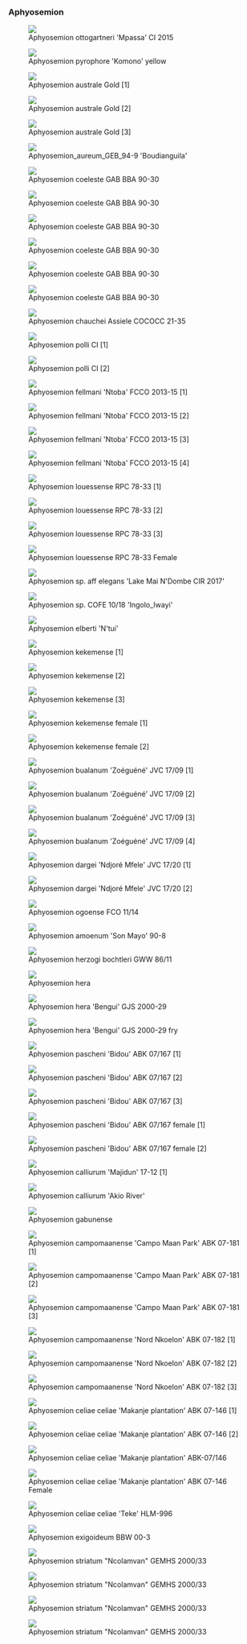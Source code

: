 ### Aphyosemion

<figure>
  <img src="https://thekillifish.net/index_ATTACHMENTS/20210302-DSC_4930-ottogartneri_Enhanced-NR.jpg" />
  <figcaption>Aphyosemion ottogartneri 'Mpassa' CI 2015</figcaption>
</figure>

<figure>
  <img src="https://thekillifish.net/index_ATTACHMENTS/20191104-A_pyrophore_Kimono_DSC_3887-Enhanced-NR.jpg" />
  <figcaption>Aphyosemion pyrophore 'Komono' yellow</figcaption>
</figure>

<figure>
  <img src="https://thekillifish.net/index_ATTACHMENTS/DSC_7855_australe_enhanced.jpg" />
  <figcaption>Aphyosemion australe Gold [1]</figcaption>
</figure>

<figure>
  <img src="https://thekillifish.net/index_ATTACHMENTS/DSC_7853_australe_enhanced.jpg" />
  <figcaption>Aphyosemion australe Gold [2]</figcaption>
</figure>

<figure>
  <img src="https://thekillifish.net/index_ATTACHMENTS/DSC_8092_australe_enhanced.jpg" />
  <figcaption>Aphyosemion australe Gold [3]</figcaption>
</figure>

<figure>
  <img src="https://thekillifish.net/index_ATTACHMENTS/Aphyosemion_aureum_GEB_94-9_DSC_2001.jpg" />
  <figcaption>Aphyosemion_aureum_GEB_94-9 'Boudianguila'</figcaption>
</figure>

<figure>
  <img src="https://thekillifish.net/index_ATTACHMENTS/20250414-coeleste_6564.jpg" />
  <figcaption>Aphyosemion coeleste GAB BBA 90-30 </figcaption>
</figure>

<figure>
  <img src="https://thekillifish.net/index_ATTACHMENTS/20250414-coeleste_6565.jpg" />
  <figcaption>Aphyosemion coeleste GAB BBA 90-30 </figcaption>
</figure>

<figure>
  <img src="https://thekillifish.net/index_ATTACHMENTS/20250414-coeleste_6566.jpg" />
  <figcaption>Aphyosemion coeleste GAB BBA 90-30 </figcaption>
</figure>

<figure>
  <img src="https://thekillifish.net/index_ATTACHMENTS/20250414-coeleste_6567.jpg" />
  <figcaption>Aphyosemion coeleste GAB BBA 90-30 </figcaption>
</figure>

<figure>
  <img src="https://thekillifish.net/index_ATTACHMENTS/20250414-coeleste_6569.jpg" />
  <figcaption>Aphyosemion coeleste GAB BBA 90-30 </figcaption>
</figure>

<figure>
  <img src="https://thekillifish.net/index_ATTACHMENTS/20220917-A_coeleste_DSC_7818-Enhanced-NR.jpg" />
  <figcaption>Aphyosemion coeleste GAB BBA 90-30 </figcaption>
</figure>

<figure>
  <img src="https://thekillifish.net/index_ATTACHMENTS/Aphyosemion_chauchei_Assiele_COCOCC_21-35_DSC_3240_BEST.jpg" />
  <figcaption>Aphyosemion chauchei Assiele COCOCC 21-35</figcaption>
</figure>

<figure>
  <img src="https://thekillifish.net/index_ATTACHMENTS/Aphyosemion_polli_CI_DSC_3455_BEST.jpg" />
  <figcaption>Aphyosemion polli CI [1]</figcaption>
</figure>

<figure>
  <img src="https://thekillifish.net/index_ATTACHMENTS/Aphyosemion_polli_CI_DSC_3493.jpg" />
  <figcaption>Aphyosemion polli CI [2]</figcaption>
</figure>

<figure>
  <img src="https://thekillifish.net/index_ATTACHMENTS/20250414-A_fellmani_6385.jpg" />
  <figcaption>Aphyosemion fellmani 'Ntoba' FCCO 2013-15 [1]</figcaption>
</figure>

<figure>
  <img src="https://thekillifish.net/index_ATTACHMENTS/20230201-fellmani_DSC_8678.jpg" />
  <figcaption>Aphyosemion fellmani 'Ntoba' FCCO 2013-15 [2]</figcaption>
</figure>

<figure>
  <img src="https://thekillifish.net/index_ATTACHMENTS/20230201-fellmani_DSC_8690.jpg" />
  <figcaption>Aphyosemion fellmani 'Ntoba' FCCO 2013-15 [3] </figcaption>
</figure>

<figure>
  <img src="https://thekillifish.net/index_ATTACHMENTS/20230201-fellmani_DSC_8777.jpg" />
  <figcaption>Aphyosemion fellmani 'Ntoba' FCCO 2013-15 [4] </figcaption>
</figure>

<figure>
  <img src="https://thekillifish.net/index_ATTACHMENTS/20250118-A_louessense_4817_GOOD.jpg" />
  <figcaption>Aphyosemion louessense RPC 78-33 [1]</figcaption>
</figure>

<figure>
  <img src="https://thekillifish.net/index_ATTACHMENTS/20250119-A_louessense_4931_YAWN.jpg" />
  <figcaption>Aphyosemion louessense RPC 78-33 [2]</figcaption>
</figure>

<figure>
  <img src="https://thekillifish.net/index_ATTACHMENTS/20220917-DSC_7923_louessense_LR.jpg" />
  <figcaption>Aphyosemion louessense RPC 78-33 [3]</figcaption>
</figure>

<figure>
  <img src="https://thekillifish.net/index_ATTACHMENTS/20250119-A_louessense_4983_FEMALE.jpg" />
  <figcaption>Aphyosemion louessense RPC 78-33 Female</figcaption>
</figure>
<figure>
  <img src="https://thekillifish.net/index_ATTACHMENTS/20250414-A.so.Lake_Mai_NDombe_6381.jpg" />
  <figcaption>Aphyosemion sp. aff elegans 'Lake Mai N'Dombe CIR 2017'</figcaption>
</figure>

<figure>
  <img src="https://thekillifish.net/index_ATTACHMENTS/Aphyosemion_sp.COFE_10-18_Ingolo_Iwayi_DSC_3214_BEST.jpg" />
  <figcaption>Aphyosemion sp. COFE 10/18 'Ingolo_Iwayi'</figcaption>
</figure>

<figure>
  <img src="https://thekillifish.net/index_ATTACHMENTS/20220917-DSC_7833-aphyosemion_elberti_Enhanced-NR.jpg" />
  <figcaption>Aphyosemion elberti 'N'tui'</figcaption>
</figure>

<figure>
  <img src="https://thekillifish.net/index_ATTACHMENTS/DSC_0143_kekemense_LR.jpg" />
  <figcaption>Aphyosemion kekemense [1]</figcaption>
</figure>

<figure>
  <img src="https://thekillifish.net/index_ATTACHMENTS/DSC_0145_kekemense_LR.jpg" />
  <figcaption>Aphyosemion kekemense [2]</figcaption>
</figure>

<figure>
  <img src="https://thekillifish.net/index_ATTACHMENTS/DSC_0139_kekemense_LR.jpg" />
  <figcaption>Aphyosemion kekemense [3]</figcaption>
</figure>

<figure>
  <img src="https://thekillifish.net/index_ATTACHMENTS/DSC_0087_kekemense_female_LR.jpg" />
  <figcaption>Aphyosemion kekemense female [1]</figcaption>
</figure>

<figure>
  <img src="https://thekillifish.net/index_ATTACHMENTS/DSC_0023_kekemense_female_LR.jpg" />
  <figcaption>Aphyosemion kekemense female [2]</figcaption>
</figure>

<figure>
  <img src="https://thekillifish.net/index_ATTACHMENTS/20241101-Aphyosemion_bualanum_Zoeguene_JVC_17-09_3898_GOOD.jpg" />
  <figcaption>Aphyosemion bualanum 'Zoéguéné' JVC 17/09 [1]</figcaption>
</figure>

<figure>
  <img src="https://thekillifish.net/index_ATTACHMENTS/20241101-Aphyosemion_bualanum_Zoeguene_JVC_17-09_3893_GOOD.jpg" />
  <figcaption>Aphyosemion bualanum 'Zoéguéné' JVC 17/09 [2]</figcaption>
</figure>

<figure>
  <img src="https://thekillifish.net/index_ATTACHMENTS/20241101-Aphyosemion_bualanum_Zoeguene_JVC_17-09_3888_GOOD.jpg" />
  <figcaption>Aphyosemion bualanum 'Zoéguéné' JVC 17/09 [3]</figcaption>
</figure>

<figure>
  <img src="https://thekillifish.net/index_ATTACHMENTS/20241101-Aphyosemion_bualanum_Zoeguene_JVC_17-09_3916_GOOD.jpg" />
  <figcaption>Aphyosemion bualanum 'Zoéguéné' JVC 17/09 [4]</figcaption>
</figure>

<figure>
  <img src="https://thekillifish.net/index_ATTACHMENTS/20241101-Aphyosemion_dargei_Ndjore_Mfele_JVC_17-20_4037_GOOD.jpg" />
  <figcaption>Aphyosemion dargei 'Ndjoré Mfele' JVC 17/20 [1]</figcaption>
</figure>

<figure>
  <img src="https://thekillifish.net/index_ATTACHMENTS/20241101-Aphyosemion_dargei_Ndjore_Mfele_JVC_17-20_4035_GOOD.jpg" />
  <figcaption>Aphyosemion dargei 'Ndjoré Mfele' JVC 17/20 [2]</figcaption>
</figure>

<figure>
  <img src="https://thekillifish.net/index_ATTACHMENTS/20210302-DSC_4995-A_pyrophore_Enhanced-NR.jpg" />
  <figcaption>Aphyosemion ogoense FCO 11/14</figcaption>
</figure>

<figure>
  <img src="https://thekillifish.net/index_ATTACHMENTS/20211008-A_ammonium_DSC_6203.jpg" />
  <figcaption>Aphyosemion amoenum 'Son Mayo' 90-8</figcaption>
</figure>

<figure>
  <img src="https://thekillifish.net/index_ATTACHMENTS/Aphyosemion_herzogi_bochtleri_GWW_86-11_DSC_2107.jpg" />
  <figcaption>Aphyosemion herzogi bochtleri GWW 86/11</figcaption>
</figure>

<figure>
  <img src="https://thekillifish.net/index_ATTACHMENTS/DSC_0654_hera_LR.jpg" />
  <figcaption>Aphyosemion hera</figcaption>
</figure>

<figure>
  <img src="https://thekillifish.net/index_ATTACHMENTS/DSC_0481_hera_female_LR.jpg" />
  <figcaption>Aphyosemion hera 'Bengui' GJS 2000-29</figcaption>
</figure>

<figure>
  <img src="https://thekillifish.net/index_ATTACHMENTS/hera_fry.jpeg" />
  <figcaption>Aphyosemion hera 'Bengui' GJS 2000-29 fry </figcaption>
</figure>

<figure>
  <img src="https://thekillifish.net/index_ATTACHMENTS/DSC_0288_pascheni_LR.jpg" />
  <figcaption>Aphyosemion pascheni 'Bidou' ABK 07/167 [1]</figcaption>
</figure>

<figure>
  <img src="https://thekillifish.net/index_ATTACHMENTS/DSC_0153_pascheni_LR.jpg" />
  <figcaption>Aphyosemion pascheni 'Bidou' ABK 07/167 [2]</figcaption>
</figure>

<figure>
  <img src="https://thekillifish.net/index_ATTACHMENTS/DSC_9000_pascheni_LR.jpg" />
  <figcaption>Aphyosemion pascheni 'Bidou' ABK 07/167 [3]</figcaption>
</figure>

<figure>
  <img src="https://thekillifish.net/index_ATTACHMENTS/DSC_0058_pascheni_female_LR.jpg" />
  <figcaption>Aphyosemion pascheni 'Bidou' ABK 07/167 female [1]</figcaption>
</figure>

<figure>
  <img src="https://thekillifish.net/index_ATTACHMENTS/DSC_0209_pascheni_female_LR.jpg" />
  <figcaption>Aphyosemion pascheni 'Bidou' ABK 07/167 female [2]</figcaption>
</figure>

<figure>
  <img src="https://thekillifish.net/index_ATTACHMENTS/DSC_8606_calliurum_mij_cropped_good.png" />
  <figcaption>Aphyosemion calliurum 'Majidun' 17-12 [1]</figcaption>
</figure>

<figure>
  <img src="https://thekillifish.net/index_ATTACHMENTS/DSC_8057_calliurum_LR.jpg" />
  <figcaption>Aphyosemion calliurum 'Akio River'</figcaption>
</figure>

<figure>
  <img src="https://thekillifish.net/index_ATTACHMENTS/Aphyosemion_gabunense-DSC_2039.jpg" />
  <figcaption>Aphyosemion gabunense</figcaption>
</figure>

<figure>
  <img src="https://thekillifish.net/index_ATTACHMENTS/20250119-A_campomaanense_Campo_Maan_Park_ABK7_181_4960_BEST.jpg" />
  <figcaption>Aphyosemion campomaanense 'Campo Maan Park' ABK 07-181 [1]</figcaption>
</figure>

<figure>
  <img src="https://thekillifish.net/index_ATTACHMENTS/20250414-campomaaense_Campo_Maan_Park_6251.jpg" />
  <figcaption>Aphyosemion campomaanense 'Campo Maan Park' ABK 07-181 [2]</figcaption>
</figure>

<figure>
  <img src="https://thekillifish.net/index_ATTACHMENTS/20250414-campomaaense_Campo_Maan_Park_6252.jpg" />
  <figcaption>Aphyosemion campomaanense 'Campo Maan Park' ABK 07-181 [3]</figcaption>
</figure>

<figure>
  <img src="https://thekillifish.net/index_ATTACHMENTS/Aphyosemion_campomaaense_Nord_Nkoelon_07-182_DSC_2069.jpg" />
  <figcaption>Aphyosemion campomaanense 'Nord Nkoelon' ABK 07-182 [1]</figcaption>
</figure>

<figure>
  <img src="https://thekillifish.net/index_ATTACHMENTS/Aphyosemion_campomaaense_Nord_Nkoelon_07-182-DSC_1990.jpg" />
  <figcaption>Aphyosemion campomaanense 'Nord Nkoelon' ABK 07-182 [2]</figcaption>
</figure>

<figure>
  <img src="https://thekillifish.net/index_ATTACHMENTS/DSC_7080_campomaaense_LR.jpg" />
  <figcaption>Aphyosemion campomaanense 'Nord Nkoelon' ABK 07-182 [3]</figcaption>
</figure>

<figure>
  <img src="https://thekillifish.net/index_ATTACHMENTS/20250119-A_celiae_celiae_Makanje_Plantation_ABK_07-146_5044_GOOD.jpg" />
  <figcaption>Aphyosemion celiae celiae 'Makanje plantation' ABK 07-146 [1]</figcaption>
</figure>

<figure>
  <img src="https://thekillifish.net/index_ATTACHMENTS/20250119-A_celiae_celiae_Makanje_Plantation_ABK_07-146_5026_GOOD_CLOSE-UP.jpg" />
  <figcaption>Aphyosemion celiae celiae 'Makanje plantation' ABK 07-146 [2] </figcaption>
</figure>

<figure>
  <img src="https://thekillifish.net/index_ATTACHMENTS/Aphyosemion_celiae_celiae_Makanje_plantation_ABK_07-146_DSC_3421.jpg" />
  <figcaption>Aphyosemion celiae celiae 'Makanje plantation' ABK-07/146</figcaption>
</figure>

<figure>
  <img src="https://thekillifish.net/index_ATTACHMENTS/20250118-A_celiae_celiae_Makanje_Plantation_ABK_07-146_4813_FEMALE_BEST.jpg" />
  <figcaption>Aphyosemion celiae celiae 'Makanje plantation' ABK 07-146 Female</figcaption>
</figure>

<figure>
  <img src="https://thekillifish.net/index_ATTACHMENTS/20211008-DSC_6377-celiae_Enhanced-NR.jpg" />
  <figcaption>Aphyosemion celiae celiae 'Teke' HLM-996</figcaption>
</figure>

<figure>
  <img src="https://thekillifish.net/index_ATTACHMENTS/20211008-A_exigoidium_DSC_6210.jpg" />
  <figcaption>Aphyosemion exigoideum BBW 00-3</figcaption>
</figure>

<figure>
  <img src="https://thekillifish.net/index_ATTACHMENTS/20250118-A_striatum_Ncolamvan_GEMHS_2000-33_4850_GOOD.jpg" />
  <figcaption>Aphyosemion striatum "Ncolamvan" GEMHS 2000/33</figcaption>
</figure>

<figure>
  <img src="https://thekillifish.net/index_ATTACHMENTS/20250119-A_striatum_Ncolamvan_GEMHS_2000-33_4914_GOOD.jpg" />
  <figcaption>Aphyosemion striatum "Ncolamvan" GEMHS 2000/33</figcaption>
</figure>

<figure>
  <img src="https://thekillifish.net/index_ATTACHMENTS/20250119-A_striatum_Ncolamvan_GEMHS_2000-33_5032_GOOD.jpg" />
  <figcaption>Aphyosemion striatum "Ncolamvan" GEMHS 2000/33</figcaption>
</figure>

<figure>
  <img src="https://thekillifish.net/index_ATTACHMENTS/20250119-A_striatum_Ncolamvan_GEMHS_2000-33_4913_OK.jpg" />
  <figcaption>Aphyosemion striatum "Ncolamvan" GEMHS 2000/33</figcaption>
</figure>